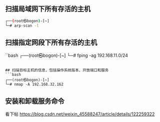## 扫描局域网下所有存活的主机

```bash
┌──(root㉿bogon)-[~]
└─# arp-scan -l
```
## 扫描指定网段下所有存活的主机
``bash
┌──(root㉿bogon)-[~]
└─# fping -ag 192.168.11.0/24
```

## 扫描目标主机的信息，包括操作系统版本、开放端口和服务
```bash
┌──(root㉿bogon)-[~]
└─# nmap -A 192.168.32.162
```
## 安装和卸载服务命令
看下帖
https://blog.csdn.net/weixin_45588247/article/details/122259322
